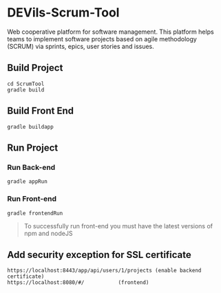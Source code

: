 # DEVils-Scrum-Tool
Web cooperative platform for software management. This platform helps teams to implement software projects based on agile methodology (SCRUM) via sprints, epics, user stories and issues.

## Build Project
    cd ScrumTool
    gradle build

## Build Front End
	gradle buildapp		

## Run Project

### Run Back-end
    gradle appRun
  
### Run Front-end
    gradle frontendRun
> To successfully run front-end you must have the latest versions of npm and nodeJS

## Add security exception for SSL certificate
	https://localhost:8443/app/api/users/1/projects (enable backend certificate)
	https://localhost:8080/#/ 			(frontend)
